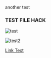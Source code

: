 another test
 
### TEST FILE HACK

![test](https://images.unsplash.com/photo-1719937206341-38a6392dfdef?q=80&w=2070&auto=format&fit=crop&ixlib=rb-4.0.3&ixid=M3wxMjA3fDF8MHxwaG90by1wYWdlfHx8fGVufDB8fHx8fA%3D%3D)

![test2](https://i.giphy.com/media/v1.Y2lkPTc5MGI3NjExajU4NXljOHJqZjNza3p6eTFneW5qendlbzhmYnN3bzZ5bXFjajJ2MyZlcD12MV9pbnRlcm5hbF9naWZfYnlfaWQmY3Q9Zw/c1AfqKTvATepFDTpnY/giphy.gif)

[Link Text](https://google.com)
